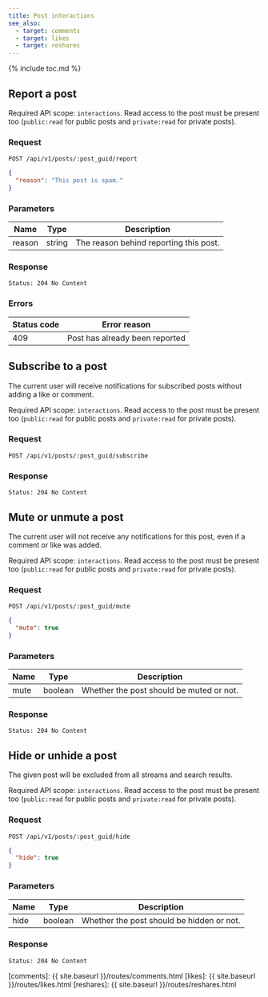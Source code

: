 ```yaml
---
title: Post interactions
see_also:
  - target: comments
  - target: likes
  - target: reshares
---
```


{% include toc.md %}

## Report a post

Required API scope: `interactions`. Read access to the post must be present too (`public:read` for public posts and `private:read` for private posts).

### Request

~~~
POST /api/v1/posts/:post_guid/report
~~~
~~~json
{
  "reason": "This post is spam."
}
~~~

### Parameters

| Name   | Type   | Description                            |
| ------ | ------ | -------------------------------------- |
| reason | string | The reason behind reporting this post. |

### Response

~~~
Status: 204 No Content
~~~

### Errors

| Status code | Error reason                               |
| ----------- | ------------------------------------------ |
| 409         | Post has already been reported             |

## Subscribe to a post

The current user will receive notifications for subscribed posts without adding a like or comment.

Required API scope: `interactions`. Read access to the post must be present too (`public:read` for public posts and `private:read` for private posts).

### Request

~~~
POST /api/v1/posts/:post_guid/subscribe
~~~

### Response

~~~
Status: 204 No Content
~~~

## Mute or unmute a post

The current user will not receive any notifications for this post, even if a comment or like was added.

Required API scope: `interactions`. Read access to the post must be present too (`public:read` for public posts and `private:read` for private posts).

### Request

~~~
POST /api/v1/posts/:post_guid/mute
~~~
~~~json
{
  "mute": true
}
~~~

### Parameters

| Name | Type    | Description                              |
| ---- | ------- | ---------------------------------------- |
| mute | boolean | Whether the post should be muted or not. |

### Response

~~~
Status: 204 No Content
~~~

## Hide or unhide a post

The given post will be excluded from all streams and search results.

Required API scope: `interactions`. Read access to the post must be present too (`public:read` for public posts and `private:read` for private posts).

### Request

~~~
POST /api/v1/posts/:post_guid/hide
~~~
~~~json
{
  "hide": true
}
~~~

### Parameters

| Name | Type    | Description                               |
| ---- | ------- | ----------------------------------------- |
| hide | boolean | Whether the post should be hidden or not. |

### Response

~~~
Status: 204 No Content
~~~

[comments]: {{ site.baseurl }}/routes/comments.html
[likes]: {{ site.baseurl }}/routes/likes.html
[reshares]: {{ site.baseurl }}/routes/reshares.html
